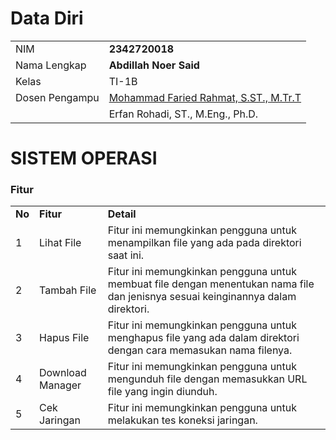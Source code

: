 # Data Diri

|                |                                                                     |
| -------------- | ------------------------------------------------------------------- |
| NIM            | **2342720018**                                                      |
| Nama Lengkap   | **Abdillah Noer Said**                                              |
| Kelas          | TI-1B                                                               |
| Dosen Pengampu | [Mohammad Faried Rahmat, S.ST., M.Tr.T](https://github.com/mrhmt80) |
|                | Erfan Rohadi, ST., M.Eng., Ph.D.                                    |

# SISTEM OPERASI

### Fitur

|        |                       |                                                                                                                                                                                                                                                                                                            |
| ------ | --------------------- | ------------------------------------------------------------------------------------------------------------------------------------- |
| **No** | **Fitur**             | **Detail**                                                                                                                                                                                                                                                                                                   |
| 1      | Lihat File            | Fitur ini memungkinkan pengguna untuk menampilkan file yang ada pada direktori saat ini.                                                                   |
| 2      | Tambah File           | Fitur ini memungkinkan pengguna untuk membuat file dengan menentukan nama file dan jenisnya sesuai keinginannya dalam direktori.                                          |
| 3      | Hapus File            | Fitur ini memungkinkan pengguna untuk menghapus file yang ada dalam direktori dengan cara memasukan nama filenya.                                                |
| 4      | Download Manager      | Fitur ini memungkinkan pengguna untuk mengunduh file dengan memasukkan URL file yang ingin diunduh.                                                               |
| 5      | Cek Jaringan          | Fitur ini memungkinkan pengguna untuk melakukan tes koneksi jaringan.                                                              |
